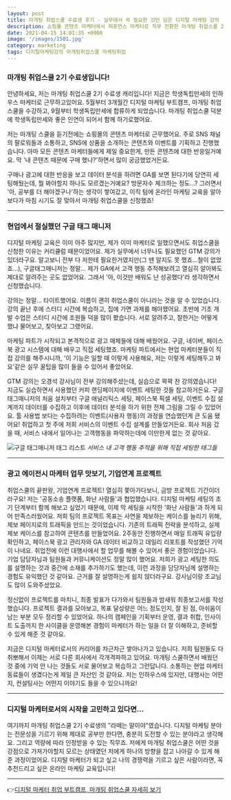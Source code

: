 ```yaml
---
layout: post
title: 마개팅 취업스쿨 수료생 후기 - 실무에서 꼭 필요한 것만 담은 디지털 마케팅 강의
description: 쇼핑몰 콘텐츠 마케터에서 퍼포먼스 마케터로 직무 전환한 마개팅 취업스쿨 2기 수료생의 후기. 현업에서 꼭 필요했던 데이터 분석을 위한 기초 이론부터, 구글 애널리틱스와 구글 태그매니저를 배울 수 있었습니다.
date: 2021-04-15 14:01:35 +0900
image: '/images/1501.jpg'
category: marketing
tags: 디지털마케팅강의 마개팅취업스쿨 마케팅취업
---
```


### 마개팅 취업스쿨 2기 수료생입니다!

안녕하세요, 저는 마개팅 취업스쿨 2기 수료생 캐리입니다! 지금은 학생독립만세의 인하우스 마케터로 근무하고있어요. 5월부터 3개월간 디지털 마케팅 부트캠프, 마개팅 취업스쿨을 수강하고, 9월부터 학생독립만세에 합류하게 되었습니다. 마개팅 취업스쿨 덕분에 학생독립만세와 좋은 인연이 되어서 함께 하기로했어요.


저는 마개팅 스쿨을 듣기전에는 쇼핑몰의 콘텐츠 마케터로 근무했어요. 주로 SNS 채널의 팔로워들과 소통하고, SNS에 상품을 소개하는 콘텐츠와 이벤트를 기획하고 진행했습니다. 아마 모든 콘텐츠 마케터들에게 제일 중요한게, 만든 콘텐츠에 대한 반응일거예요. 막 '내 콘텐츠 때문에 구매 했나?'하면서 많이 궁금했었거든요.


구매나 광고에 대한 반응을 보고 데이터 분석을 하려면 GA를 보면 된다기에 당연히 세팅해뒀는데, 뭘 봐야할지 하나도 모르겠는거예요? 방문자수 체크하는 정도...? 그러면서 '아, 공부를 더 해야겠구나'하는 생각이 쌓여갔고, 이직 텀에 온라인 마케팅 교육을 알아보다가 마침 시기도 잘 맞아서 마개팅 취업스쿨을 신청했죠!

***

### 현업에서 절실했던 구글 태그 매니저
디지털 마케팅 교육은 이미 아주 많지만, 제가 이미 마케터로 일했으면서도 취업스쿨을 신청한 이유는 커리큘럼 때문이었어요. 제가 실무에서 너무나도 필요했던 GTM 강의가 있더라구요. 알고보니 전부 다 저한테 필요한거였지만(그 땐 알지도 못 했죠...철이 없었죠...), 구글태그매니저는 정말... 제가 GA에서 고객 행동 추적해보려고 열심히 알아봐도 제대로 알려주는 곳도 없었어요. 그래서 '아, 이것만 배워도 난 성공했다'라 생각하면서 신청했습니다.


강의는 정말... 타이트했어요. 이름이 괜히 취업스쿨이 아니라는 것을 알 수 있었습니다. 강의 끝난 후에 스터디 시간에 복습하고, 집에 가면 과제를 해야했어요. 초반에 기초 개발 수업은 스터디 시간에 조원들 덕을 많이 봤습니다. 서로 알려주고, 잘한거는 어떻게 했냐 물어보고, 찾아보고 그랬어요.


마케팅 파트가 시작되고 본격적으로 광고 매체들에 대해 배웠어요. 구글, 네이버, 페이스북 광고 시스템에 대해 배우고 직접 세팅했죠. 마케팅 파트에서는 현업 마케터분들이 직접 강의를 해주시니까, '이 기능은 일할 때 이렇게 사용해요, 저는 이렇게 세팅해두고 봐요'같은 실무 꿀팁을 많이 들을 수 있어서 좋았어요.

GTM 강의는 오경석 강사님이 전부 강의해주셨는데, 실습으로 꽉꽉 찬 강의였습니다! 지금도 실습하면서 사용했던 커피 랜딩페이지에 이벤트 세팅한 것들 참고하거든요. 구글 태그매니저의 처음 설치부터 구글 애널리틱스 세팅, 페이스북 픽셀 세팅, 이벤트 수집 설계까지 데이터를 수집하고 이후에 데이터 분석을 하기 위한 전체 그림을 그릴 수 있었어요. 툴 사용법 보다는 수집하려는 이벤트(사용자 행동)의 과정을 연습했던게 큰 도움 됐어요! 취업하고 첫 주에 저희 서비스의 이벤트 수집 설계를 만들었거든요. 회사 처음 갔을 때, 서비스 내에서 일어나는 고객행동을 파악하는데에 이만한게 없는 것 같아요.

![구글 태그매니저 태그 리스트]({{site.baseurl}}/images/1502.png)
*서비스 내 고객 행동 추적을 위해 직접 세팅한 태그들*

***

### 광고 에이전시 마케터 업무 맛보기, 기업연계 프로젝트

취업스쿨의 끝판왕, 기업연계 프로젝트! 열심히 쫓아가다보니, 금방 프로젝트 기간이더라구요! 저는 '공동소송 플랫폼, 화난 사람들'과 협업했습니다. 디지털 마케팅 세팅의 초기 단계부터 함께 해보고 싶었기 때문에, 이제 막 세팅을 시작한 '화난 사람들'과 하게 되어 만족스러웠어요. 저희 팀의 프로젝트 목표는 사연을 제보하는 케이스를 늘리기 위해, 제보 페이지로의 트래픽을 만드는 것이었습니다. 기존의 트래픽 전략을 분석하고, 실제 제보 케이스를 참고하여 콘텐츠를 만들었어요. 2주동안 진행하면서 매일 트래픽 유입량 확인하고, 페이스북 광고 관리자와 GA 데이터 비교하고 데일리 리포트를 작성했던 기억이 나네요. 취업전에 이런 대행사에서 할 업무를 해볼 수 있어서 좋은 경험이었습니다. 기업 담당자님과 팀원들과 커뮤니케이션도 정말 많이 했어요. 저희가 광고 세팅한 의도를 설명하는 것과 중간에 소재를 추가하기도 했는데, 이런 과정을 담당자님께 설명하는 경험도 유익했던 것 같아요. 근거를 잘 설명하는게 쉽지 않더라구요. 강사님이랑 조교님도 많이 도와주셨었요.

정신없이 프로젝트를 마치니, 최종 발표가 다가와서 팀원들과 밤새워 최종보고서를 작성했습니다. 프로젝트 결과를 모아보고, 목표 달성량은 어느 정도인지, 잘 된 점, 아쉬움이 남는 부분 모두 정리할 수 있었어요. 하나의 캠페인을 기획부터 운영, 결과 취합, 인사이트 도출까지 한 사이클을 운영해본 경험이 마케터가 하는 일을 더 잘 이해하고, 준비할 수 있게 해준 것 같아요.

지금은 디지털 마케터로서의 커리어를 차근차근 쌓아나가고 있습니다. 저희 팀원들도 다 취뽀해서 이제는 서로 다른 회사에서 각개격파하고 있어요. 마개팅 스쿨하면서 배웠던 것 중에 기억 안 나는 것들도 서로 물어보고 복습하고 그런답니다. 소통하는 현업 마케터 동료들이 생겼다는게 제일 큰 자산인 것 같아요. 저는 인하우스에 있지만, 대행사는 어떤지, 컨설팅사는 어떤지 이야기도 들을 수 있으니까요!

***

### 디지털 마케터로서의 시작을 고민하고 있다면...
여기까지 마개팅 취업스쿨 2기 수료생의 "라떼는 말이야"였습니다. 디지털 마케팅 분야는 전문성을 기르기 위해 제대로 공부만 한다면, 충분히 도전할 수 있는 분야라고 생각해요. 그리고 역량에 따라 인정받을 수 있는 직무죠. 저에게 마개팅 취업스쿨은 어떤 것을 강점으로 가져가야할지 모르는 상태였던 저에게 하나의 방향을 잡고 나아갈 수 있게 해준 과정이었어요. 디지털 마케터가 되고 싶고 나의 경쟁력을 기르고 싶은 사람이라면, 꼭 추천드리고 싶은 온라인 마케팅 교육입니다!

***
 👉[디지털 마케터 취업 부트캠프, 마개팅 취업스쿨 자세히 보기](https://www.hakdokman.com/courses/magaeting)

